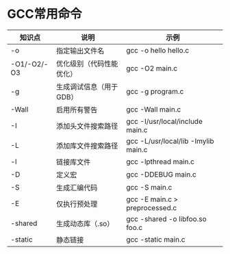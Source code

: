 # GCC常用命令

| 知识点      | 说明                     | 示例                                |
| ----------- | ------------------------ | ----------------------------------- |
| -o          | 指定输出文件名           | gcc -o hello hello.c                |
| -O1/-O2/-O3 | 优化级别（代码性能优化） | gcc -O2 main.c                      |
| -g          | 生成调试信息（用于GDB）  | gcc -g program.c                    |
| -Wall       | 启用所有警告             | gcc -Wall main.c                    |
| -I          | 添加头文件搜索路径       | gcc -I/usr/local/include main.c     |
| -L          | 添加库文件搜索路径       | gcc -L/usr/local/lib -Imylib main.c |
| -l          | 链接库文件               | gcc -lpthread main.c                |
| -D          | 定义宏                   | gcc -DDEBUG main.c                  |
| -S          | 生成汇编代码             | gcc -S main.c                       |
| -E          | 仅执行预处理             | gcc -E main.c > preprocessed.c      |
| -shared     | 生成动态库（.so）        | gcc -shared -o libfoo.so foo.c      |
| -static     | 静态链接                 | gcc -static main.c                  |